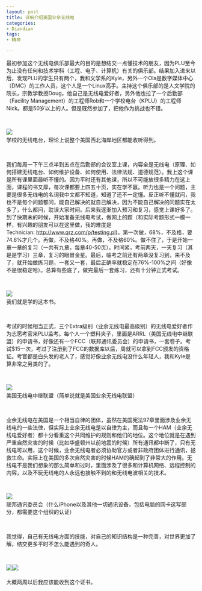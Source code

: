 ```yaml
---
layout: post
title: 详细介绍美国业余无线电
categories:
- Diandian
tags:
- 精神

---
```

<p>最初参加这个无线电俱乐部最大的目的是想结交一点懂技术的朋友，因为PLU至今为止没有任何和技术学科（工程、电子、计算机）有关的俱乐部。结果加入进来以后，发现PLU的学生只有两个，我和文学系的Kyle，另外一个Ola是数字媒体中心（DMC）的工作人员，这个人是一个Linux高手。主持这个俱乐部的是人文学院的院长，宗教学教授Doug，他自己是无线电爱好者，另外他也拉了一个后勤部（Facility&nbsp;Management）的工程师Rob和一个学校电台（KPLU）的工程师Nick。都是50岁以上的人。但是既然参加了，把他作为挑战也不错。</p>
<p>&nbsp;</p>
<p><img src="http://m3.img.srcdd.com/farm4/d/2012/0627/10/BD1A88900EB33B51372EDBBFBDDCA860_B500_900_500_86.JPEG" />‍<br />学校的无线电台，理论上说整个美国西北海岸地区都能收听得到。</p>
<p>&nbsp;</p>
<p>我们每周一下午三点半到五点在后勤部的会议室上课，内容全是无线电（原理、如何搭建无线电台、如何维护设备、如何使用、法律法规、道德规范）。我上这个课是所有课里面最听不懂的。因为平时还有其他课，所以不可能放很多精力在这上面，课程的书又厚，每次课都要上四五十页，实在学不赢。听力也是一个问题，主要是很多无线电的名词我中文都不知道，知道了还不一定懂。反正听不懂就问，我也不是每个问题都问，能自己解决的就自己解决，因为不能自己解决的问题实在太多了，什么都问，耽误大家时间。后来我逐渐加入预习和复习，感觉上课好多了。到了快期末的时候，开始准备无线电考试，做网上的题（和实际考题形式一模一样，有兴趣的朋友可以在这里做，我的难度是Technician:&nbsp;<a href="http://www.qrz.com/p/testing.pl">http://www.qrz.com/p/testing.pl</a>)。第一次做，68%，不及格，要74.6%才几个。再做，不及格40%。再做，不及格60%。做不住了，于是开始一章一章的复习（一共有九章，每章40-50页）。时间紧，考前两天，一天复习（其是是学习）三章，复习的眼冒金星。最后，临考之前还有两章没复习到，来不及了，就开始做练习题，一套又一套，最后正确率就稳定在76%-100%之间（好像不是很稳定哈）。总算有些底了，做完最后一套练习，还有十分钟正式考试。</p>
<p>&nbsp;</p>
<p><img src="http://m1.img.srcdd.com/farm4/d/2012/0627/10/D3FAE063090A88E23907383F5C025777_B500_900_500_500.JPEG" />‍<br />我们就是学的这本书。</p>
<p>&nbsp;</p>
<p>考试的时候相当正式，三个Extra级别（业余无线电最高级别）的无线电爱好者作为志愿考官来PLU监考。每个人一个塑料夹子，里面是ARRL（美国无线电中继联盟）的申请书，好像还有一个FCC（联邦通讯委员会）的申请书，一套卷子。考试$15一次，考过了注册到了FCC的数据库以后，周就可以拿到FCC颁发的资格证。考官都是白头发的老人了，感觉好像业余无线电没什么年轻人，我和Kyle是算非常之另类的了。</p>
<p>&nbsp;</p>
<p><img src="http://m1.img.srcdd.com/farm5/d/2012/0627/10/77A41BBDDC97F0BF9C0615787D5550A0_B500_900_500_319.JPEG" />‍<br />美国无线电中继联盟（简单说就是美国业余无线电联盟）</p>
<p>&nbsp;</p>
<p>业余无线电在美国是一个相当自律的团体，虽然在美国宪法97章里面涉及业余无线电的一些法律，但实际上业余无线电是以自律为主，而且每一个HAM（业余无线电爱好者）都十分看重这个共同维护的规则和他们的地位。这个地位就是在遇到严重自然灾害的时候（比如华盛顿州以前地震的时候）所有通讯都中断了，只有无线电可以用，这个时候，业余无线电者必须协助官方或者非政府团体进行通讯，拯救生命。实际上在美国的多次自然灾害的时候HAM的确起到了非常大的作用。无线电不是我们想象的那么简单和过时，里面涉及了很多和计算机网络、远程控制的内容，以及不玩无线电的人永远也接触不到的和无线电波相关的技术。</p>
<p>&nbsp;</p>
<p><img src="http://m3.img.srcdd.com/farm4/195/2B67C6EB7872473A281FF16A22AF76C3_165_56.GIF" />‍<br />联邦通讯委员会（什么iPhone以及其他一切通讯设备，包括电脑的网卡这写部分，都需要这个组织的认证）</p>
<p>&nbsp;</p>
<p>我觉得，自己有无线电方面的技能，对自己的知识结构是一种完善，对世界更加了解，结交更多平时不怎么能遇到的奇人。</p>
<p>&nbsp;</p>
<p><img src="http://m1.img.srcdd.com/farm5/d/2012/0627/10/49F58F65BC53953B812BE607C6DB2604_B500_900_500_901.JPEG" />‍<img src="http://m1.img.srcdd.com/farm5/d/2012/0627/10/49F58F65BC53953B812BE607C6DB2604_B500_900_500_901.JPEG" />‍<br /><br />大概两周以后我应该能收到这个证书。</p>
<p></p>